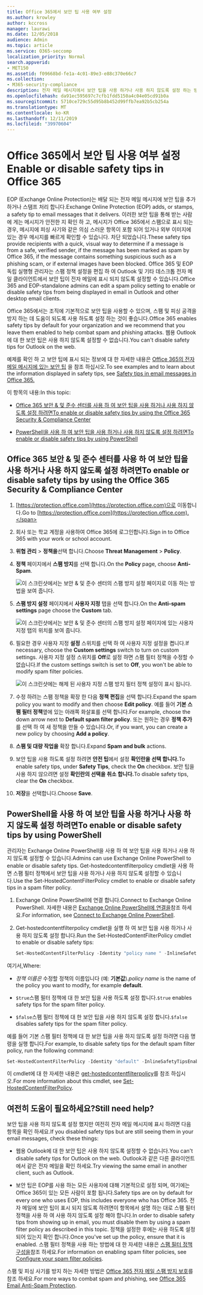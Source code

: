```yaml
---
title: Office 365에서 보안 팁 사용 여부 설정
ms.author: krowley
author: kccross
manager: laurawi
ms.date: 12/05/2018
audience: Admin
ms.topic: article
ms.service: O365-seccomp
localization_priority: Normal
search.appverid:
- MET150
ms.assetid: f09668bd-fe1a-4c01-89e3-e88c370e66c7
ms.collection:
- M365-security-compliance
description: 전자 메일 메시지에서 보안 팁을 사용 하거나 사용 하지 않도록 설정 하는 방법을 Office 365 및 EOP 관리자에 게 알립니다.
ms.openlocfilehash: da91ec595697c7cfb1fdd5150a4c04e05cd91b0a
ms.sourcegitcommit: 5710ce729c55d95b8b452d99ffb7ea92b5cb254a
ms.translationtype: MT
ms.contentlocale: ko-KR
ms.lasthandoff: 12/11/2019
ms.locfileid: "39970604"
---
```

# <a name="enable-or-disable-safety-tips-in-office-365"></a><span data-ttu-id="a0301-103">Office 365에서 보안 팁 사용 여부 설정</span><span class="sxs-lookup"><span data-stu-id="a0301-103">Enable or disable safety tips in Office 365</span></span>

<span data-ttu-id="a0301-104">EOP (Exchange Online Protection)는 배달 되는 전자 메일 메시지에 보안 팁을 추가 하거나 스탬프 처리 합니다.</span><span class="sxs-lookup"><span data-stu-id="a0301-104">Exchange Online Protection (EOP) adds, or stamps, a safety tip to email messages that it delivers.</span></span> <span data-ttu-id="a0301-105">이러한 보안 팁을 통해 받는 사람에 게는 메시지가 안전한 지 확인 하 고, 메시지가 Office 365에서 스팸으로 표시 되는 경우, 메시지에 피싱 사기와 같은 의심 스러운 항목이 포함 되어 있거나 외부 이미지에 있는 경우 메시지를 빠르게 확인할 수 있습니다. 차단 되었습니다.</span><span class="sxs-lookup"><span data-stu-id="a0301-105">These safety tips provide recipients with a quick, visual way to determine if a message is from a safe, verified sender, if the message has been marked as spam by Office 365, if the message contains something suspicious such as a phishing scam, or if external images have been blocked.</span></span> <span data-ttu-id="a0301-106">Office 365 및 EOP 독립 실행형 관리자는 스팸 정책 설정을 편집 하 여 Outlook 및 기타 데스크톱 전자 메일 클라이언트에서 보안 팁이 전자 메일에 표시 되지 않도록 설정할 수 있습니다.</span><span class="sxs-lookup"><span data-stu-id="a0301-106">Office 365 and EOP-standalone admins can edit a spam policy setting to enable or disable safety tips from being displayed in email in Outlook and other desktop email clients.</span></span>

<span data-ttu-id="a0301-107">Office 365에서는 조직에 기본적으로 보안 팁을 사용할 수 있으며, 스팸 및 피싱 공격을 방지 하는 데 도움이 되도록 사용 하도록 설정 하는 것이 좋습니다.</span><span class="sxs-lookup"><span data-stu-id="a0301-107">Office 365 enables safety tips by default for your organization and we recommend that you leave them enabled to help combat spam and phishing attacks.</span></span> <span data-ttu-id="a0301-108">웹용 Outlook에 대 한 보안 팁은 사용 하지 않도록 설정할 수 없습니다.</span><span class="sxs-lookup"><span data-stu-id="a0301-108">You can't disable safety tips for Outlook on the web.</span></span>

<span data-ttu-id="a0301-109">예제를 확인 하 고 보안 팁에 표시 되는 정보에 대 한 자세한 내용은 [Office 365의 전자 메일 메시지에 있는 보안 팁](safety-tips-in-office-365.md) 을 참조 하십시오.</span><span class="sxs-lookup"><span data-stu-id="a0301-109">To see examples and to learn about the information displayed in safety tips, see [Safety tips in email messages in Office 365.](safety-tips-in-office-365.md)</span></span>

<span data-ttu-id="a0301-110">이 항목의 내용:</span><span class="sxs-lookup"><span data-stu-id="a0301-110">In this topic:</span></span>

- [<span data-ttu-id="a0301-111">Office 365 보안 &amp; 및 준수 센터를 사용 하 여 보안 팁을 사용 하거나 사용 하지 않도록 설정 하려면</span><span class="sxs-lookup"><span data-stu-id="a0301-111">To enable or disable safety tips by using the Office 365 Security &amp; Compliance Center</span></span>](enable-or-disable-safety-tips.md#SandCCsafetytip)

- [<span data-ttu-id="a0301-112">PowerShell을 사용 하 여 보안 팁을 사용 하거나 사용 하지 않도록 설정 하려면</span><span class="sxs-lookup"><span data-stu-id="a0301-112">To enable or disable safety tips by using PowerShell</span></span>](enable-or-disable-safety-tips.md#pshellsafetytip)

## <a name="to-enable-or-disable-safety-tips-by-using-the-office-365-security-amp-compliance-center"></a><span data-ttu-id="a0301-113">Office 365 보안 &amp; 및 준수 센터를 사용 하 여 보안 팁을 사용 하거나 사용 하지 않도록 설정 하려면</span><span class="sxs-lookup"><span data-stu-id="a0301-113">To enable or disable safety tips by using the Office 365 Security &amp; Compliance Center</span></span>
<span data-ttu-id="a0301-114"><a name="SandCCsafetytip"> </a></span><span class="sxs-lookup"><span data-stu-id="a0301-114"></span></span>

1. <span data-ttu-id="a0301-115">[https://protection.office.com](https://protection.office.com)으로 이동합니다.</span><span class="sxs-lookup"><span data-stu-id="a0301-115">Go to [https://protection.office.com](https://protection.office.com).</span></span>

2. <span data-ttu-id="a0301-116">회사 또는 학교 계정을 사용하여 Office 365에 로그인합니다.</span><span class="sxs-lookup"><span data-stu-id="a0301-116">Sign in to Office 365 with your work or school account.</span></span>

3. <span data-ttu-id="a0301-117">**위협 관리** \> **정책을**선택 합니다.</span><span class="sxs-lookup"><span data-stu-id="a0301-117">Choose **Threat Management** \> **Policy**.</span></span>

4. <span data-ttu-id="a0301-118">**정책** 페이지에서 **스팸 방지**를 선택 합니다.</span><span class="sxs-lookup"><span data-stu-id="a0301-118">On the **Policy** page, choose **Anti-Spam**.</span></span>

    ![이 스크린샷에서는 보안 &amp; 및 준수 센터의 스팸 방지 설정 페이지로 이동 하는 방법을 보여 줍니다.](../media/b8eb2ee3-2eb1-4ea2-b138-f6d7fb2e23de.png)

5. <span data-ttu-id="a0301-120">**스팸 방지 설정** 페이지에서 **사용자 지정** 탭을 선택 합니다.</span><span class="sxs-lookup"><span data-stu-id="a0301-120">On the **Anti-spam settings** page choose the **Custom** tab.</span></span>

    ![이 스크린샷에서는 보안 &amp; 및 준수 센터의 스팸 방지 설정 페이지에 있는 사용자 지정 탭의 위치를 보여 줍니다.](../media/1d688d23-e6f3-4de5-84a7-e8ce31786193.png)

6. <span data-ttu-id="a0301-122">필요한 경우 사용자 지정 **설정** 스위치를 선택 하 여 사용자 지정 설정을 켭니다.</span><span class="sxs-lookup"><span data-stu-id="a0301-122">If necessary, choose the **Custom settings** switch to turn on custom settings.</span></span> <span data-ttu-id="a0301-123">사용자 지정 설정 스위치를 **Off**로 설정 하면 스팸 필터 정책을 수정할 수 없습니다.</span><span class="sxs-lookup"><span data-stu-id="a0301-123">If the custom settings switch is set to **Off**, you won't be able to modify spam filter policies.</span></span>

    ![이 스크린샷에는 해제 된 사용자 지정 스팸 방지 필터 정책 설정이 표시 됩니다.](../media/94f900ad-b556-4a31-a3ac-acfcd72e71b8.png)

7. <span data-ttu-id="a0301-125">수정 하려는 스팸 정책을 확장 한 다음 **정책 편집**을 선택 합니다.</span><span class="sxs-lookup"><span data-stu-id="a0301-125">Expand the spam policy you want to modify and then choose **Edit policy**.</span></span> <span data-ttu-id="a0301-126">예를 들어 **기본 스팸 필터 정책**옆에 있는 아래쪽 화살표를 선택 합니다.</span><span class="sxs-lookup"><span data-stu-id="a0301-126">For example, choose the down arrow next to **Default spam filter policy**.</span></span> <span data-ttu-id="a0301-127">또는 원하는 경우 **정책 추가**를 선택 하 여 새 정책을 만들 수 있습니다.</span><span class="sxs-lookup"><span data-stu-id="a0301-127">Or, if you want, you can create a new policy by choosing **Add a policy**.</span></span>

8. <span data-ttu-id="a0301-128">**스팸 및 대량 작업을** 확장 합니다.</span><span class="sxs-lookup"><span data-stu-id="a0301-128">Expand **Spam and bulk** actions.</span></span>

9. <span data-ttu-id="a0301-129">보안 팁을 사용 하도록 설정 하려면 **안전 팁**에서 설정 **확인란을 선택 합니다.**</span><span class="sxs-lookup"><span data-stu-id="a0301-129">To enable safety tips, under **Safety Tips**, check the **On** checkbox.</span></span> <span data-ttu-id="a0301-130">보안 팁을 사용 하지 않으려면 설정 **확인란의 선택을 취소 합니다.**</span><span class="sxs-lookup"><span data-stu-id="a0301-130">To disable safety tips, clear the **On** checkbox.</span></span>

10. <span data-ttu-id="a0301-131">**저장**을 선택합니다.</span><span class="sxs-lookup"><span data-stu-id="a0301-131">Choose **Save**.</span></span>

## <a name="to-enable-or-disable-safety-tips-by-using-powershell"></a><span data-ttu-id="a0301-132">PowerShell을 사용 하 여 보안 팁을 사용 하거나 사용 하지 않도록 설정 하려면</span><span class="sxs-lookup"><span data-stu-id="a0301-132">To enable or disable safety tips by using PowerShell</span></span>
<span data-ttu-id="a0301-133"><a name="pshellsafetytip"> </a></span><span class="sxs-lookup"><span data-stu-id="a0301-133"></span></span>

<span data-ttu-id="a0301-134">관리자는 Exchange Online PowerShell을 사용 하 여 보안 팁을 사용 하거나 사용 하지 않도록 설정할 수 있습니다.</span><span class="sxs-lookup"><span data-stu-id="a0301-134">Admins can use Exchange Online PowerShell to enable or disable safety tips.</span></span> <span data-ttu-id="a0301-135">Get-hostedcontentfilterpolicy cmdlet을 사용 하면 스팸 필터 정책에서 보안 팁을 사용 하거나 사용 하지 않도록 설정할 수 있습니다.</span><span class="sxs-lookup"><span data-stu-id="a0301-135">Use the Set-HostedContentFilterPolicy cmdlet to enable or disable safety tips in a spam filter policy.</span></span>

1. <span data-ttu-id="a0301-136">Exchange Online PowerShell에 연결 합니다.</span><span class="sxs-lookup"><span data-stu-id="a0301-136">Connect to Exchange Online PowerShell.</span></span> <span data-ttu-id="a0301-137">자세한 내용은 [Exchange Online PowerShell에 연결을](https://docs.microsoft.com/powershell/exchange/exchange-online/connect-to-exchange-online-powershell/connect-to-exchange-online-powershell)참조 하세요.</span><span class="sxs-lookup"><span data-stu-id="a0301-137">For information, see [Connect to Exchange Online PowerShell](https://docs.microsoft.com/powershell/exchange/exchange-online/connect-to-exchange-online-powershell/connect-to-exchange-online-powershell).</span></span>

2. <span data-ttu-id="a0301-138">Get-hostedcontentfilterpolicy cmdlet을 실행 하 여 보안 팁을 사용 하거나 사용 하지 않도록 설정 합니다.</span><span class="sxs-lookup"><span data-stu-id="a0301-138">Run the Set-HostedContentFilterPolicy cmdlet to enable or disable safety tips:</span></span>

   ```powershell
   Set-HostedContentFilterPolicy -Identity "policy name " -InlineSafetyTipsEnabled <$true | $false>
   ```

<span data-ttu-id="a0301-139">여기서,</span><span class="sxs-lookup"><span data-stu-id="a0301-139">Where:</span></span>

- <span data-ttu-id="a0301-140">*정책 이름은* 수정할 정책의 이름입니다 (예: **기본값**).</span><span class="sxs-lookup"><span data-stu-id="a0301-140">*policy name*  is the name of the policy you want to modify, for example **default**.</span></span>

- <span data-ttu-id="a0301-141">`$true`스팸 필터 정책에 대 한 보안 팁을 사용 하도록 설정 합니다.</span><span class="sxs-lookup"><span data-stu-id="a0301-141">`$true` enables safety tips for the spam filter policy.</span></span>

- <span data-ttu-id="a0301-142">`$false`스팸 필터 정책에 대 한 보안 팁을 사용 하지 않도록 설정 합니다.</span><span class="sxs-lookup"><span data-stu-id="a0301-142">`$false` disables safety tips for the spam filter policy.</span></span>

<span data-ttu-id="a0301-143">예를 들어 기본 스팸 필터 정책에 대 한 보안 팁을 사용 하지 않도록 설정 하려면 다음 명령을 실행 합니다.</span><span class="sxs-lookup"><span data-stu-id="a0301-143">For example, to disable safety tips for the default spam filter policy, run the following command:</span></span>

```powershell
Set-HostedContentFilterPolicy -Identity "default" -InlineSafetyTipsEnabled $false
```

<span data-ttu-id="a0301-144">이 cmdlet에 대 한 자세한 내용은 [get-hostedcontentfilterpolicy](https://docs.microsoft.com/powershell/module/exchange/antispam-antimalware/set-hostedcontentfilterpolicy)를 참조 하십시오.</span><span class="sxs-lookup"><span data-stu-id="a0301-144">For more information about this cmdlet, see [Set-HostedContentFilterPolicy](https://docs.microsoft.com/powershell/module/exchange/antispam-antimalware/set-hostedcontentfilterpolicy).</span></span>

## <a name="still-need-help"></a><span data-ttu-id="a0301-145">여전히 도움이 필요하세요?</span><span class="sxs-lookup"><span data-stu-id="a0301-145">Still need help?</span></span>
<span data-ttu-id="a0301-146"><a name="pshellsafetytip"> </a></span><span class="sxs-lookup"><span data-stu-id="a0301-146"></span></span>

<span data-ttu-id="a0301-147">보안 팁을 사용 하지 않도록 설정 했지만 여전히 전자 메일 메시지에 표시 하려면 다음 항목을 확인 하세요.</span><span class="sxs-lookup"><span data-stu-id="a0301-147">If you disabled safety tips but are still seeing them in your email messages, check these things:</span></span>

- <span data-ttu-id="a0301-148">웹용 Outlook에 대 한 보안 팁은 사용 하지 않도록 설정할 수 없습니다.</span><span class="sxs-lookup"><span data-stu-id="a0301-148">You can't disable safety tips for Outlook on the web.</span></span> <span data-ttu-id="a0301-149">Outlook과 같은 다른 클라이언트에서 같은 전자 메일을 확인 하세요.</span><span class="sxs-lookup"><span data-stu-id="a0301-149">Try viewing the same email in another client, such as Outlook.</span></span>

- <span data-ttu-id="a0301-150">보안 팁은 EOP를 사용 하는 모든 사용자에 대해 기본적으로 설정 되며, 여기에는 Office 365이 있는 모든 사람이 포함 됩니다.</span><span class="sxs-lookup"><span data-stu-id="a0301-150">Safety tips are on by default for every one who uses EOP, this includes everyone who has Office 365.</span></span> <span data-ttu-id="a0301-151">전자 메일에 보안 팁이 표시 되지 않도록 하려면이 항목에서 설명 하는 대로 스팸 필터 정책을 사용 하 여 사용 하지 않도록 설정 해야 합니다.</span><span class="sxs-lookup"><span data-stu-id="a0301-151">In order to disable safety tips from showing up in email, you must disable them by using a spam filter policy as described in this topic.</span></span> <span data-ttu-id="a0301-152">정책을 설정한 후에는 사용 하도록 설정 되어 있는지 확인 합니다.</span><span class="sxs-lookup"><span data-stu-id="a0301-152">Once you've set up the policy, ensure that it is enabled.</span></span> <span data-ttu-id="a0301-153">스팸 필터 정책을 사용 하는 방법에 대 한 자세한 내용은 [스팸 필터 정책 구성을](configure-your-spam-filter-policies.md)참조 하세요.</span><span class="sxs-lookup"><span data-stu-id="a0301-153">For information on enabling spam filter policies, see [Configure your spam filter policies](configure-your-spam-filter-policies.md).</span></span>

<span data-ttu-id="a0301-154">스팸 및 피싱 사기를 방지 하는 자세한 방법은 [Office 365 전자 메일 스팸 방지 보호](anti-spam-protection.md)를 참조 하세요.</span><span class="sxs-lookup"><span data-stu-id="a0301-154">For more ways to combat spam and phishing, see [Office 365 Email Anti-Spam Protection](anti-spam-protection.md).</span></span>
